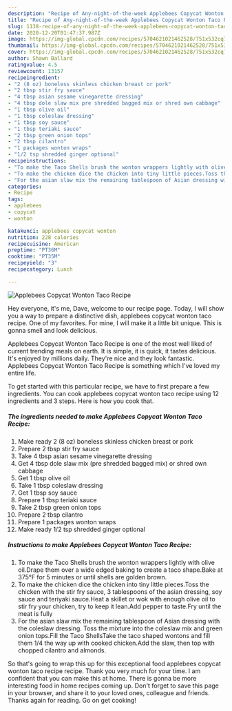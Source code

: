 ```yaml
---
description: "Recipe of Any-night-of-the-week Applebees Copycat Wonton Taco Recipe"
title: "Recipe of Any-night-of-the-week Applebees Copycat Wonton Taco Recipe"
slug: 1138-recipe-of-any-night-of-the-week-applebees-copycat-wonton-taco-recipe
date: 2020-12-20T01:47:37.987Z
image: https://img-global.cpcdn.com/recipes/5704621021462528/751x532cq70/applebees-copycat-wonton-taco-recipe-recipe-main-photo.jpg
thumbnail: https://img-global.cpcdn.com/recipes/5704621021462528/751x532cq70/applebees-copycat-wonton-taco-recipe-recipe-main-photo.jpg
cover: https://img-global.cpcdn.com/recipes/5704621021462528/751x532cq70/applebees-copycat-wonton-taco-recipe-recipe-main-photo.jpg
author: Shawn Ballard
ratingvalue: 4.5
reviewcount: 13157
recipeingredient:
- "2 (8 oz) boneless skinless chicken breast or pork"
- "2 tbsp stir fry sauce"
- "4 tbsp asian sesame vinegarette dressing"
- "4 tbsp dole slaw mix pre shredded bagged mix or shred own cabbage"
- "1 tbsp olive oil"
- "1 tbsp coleslaw dressing"
- "1 tbsp soy sauce"
- "1 tbsp teriaki sauce"
- "2 tbsp green onion tops"
- "2 tbsp cilantro"
- "1 packages wonton wraps"
- "1/2 tsp shredded ginger optional"
recipeinstructions:
- "To make the Taco Shells brush the wonton wrappers lightly with olive oil.Drape them over a wide edged baking to create a taco shape.Bake at 375°F for 5 minutes or until shells are golden brown."
- "To make the chicken dice the chicken into tiny little pieces.Toss the chicken with the stir fry sauce, 3 tablespoons of the asian dressing, soy sauce and teriyaki sauce.Heat a skillet or wok with enough olive oil to stir fry your chicken, try to keep it lean.Add pepper to taste.Fry until the meat is fully"
- "For the asian slaw mix the remaining tablespoon of Asian dressing with the coleslaw dressing. Toss the mixture into the coleslaw mix and green onion tops.Fill the Taco ShellsTake the taco shaped wontons and fill them 1/4 the way up with cooked chicken.Add the slaw, then top with chopped cilantro and almonds."
categories:
- Recipe
tags:
- applebees
- copycat
- wonton

katakunci: applebees copycat wonton 
nutrition: 228 calories
recipecuisine: American
preptime: "PT36M"
cooktime: "PT35M"
recipeyield: "3"
recipecategory: Lunch

---
```



![Applebees Copycat Wonton Taco Recipe](https://img-global.cpcdn.com/recipes/5704621021462528/751x532cq70/applebees-copycat-wonton-taco-recipe-recipe-main-photo.jpg)

Hey everyone, it's me, Dave, welcome to our recipe page. Today, I will show you a way to prepare a distinctive dish, applebees copycat wonton taco recipe. One of my favorites. For mine, I will make it a little bit unique. This is gonna smell and look delicious.



Applebees Copycat Wonton Taco Recipe is one of the most well liked of current trending meals on earth. It is simple, it is quick, it tastes delicious. It's enjoyed by millions daily. They're nice and they look fantastic. Applebees Copycat Wonton Taco Recipe is something which I've loved my entire life.


To get started with this particular recipe, we have to first prepare a few ingredients. You can cook applebees copycat wonton taco recipe using 12 ingredients and 3 steps. Here is how you cook that.

<!--inarticleads1-->

##### The ingredients needed to make Applebees Copycat Wonton Taco Recipe:

1. Make ready 2 (8 oz) boneless skinless chicken breast or pork
1. Prepare 2 tbsp stir fry sauce
1. Take 4 tbsp asian sesame vinegarette dressing
1. Get 4 tbsp dole slaw mix (pre shredded bagged mix) or shred own cabbage
1. Get 1 tbsp olive oil
1. Take 1 tbsp coleslaw dressing
1. Get 1 tbsp soy sauce
1. Prepare 1 tbsp teriaki sauce
1. Take 2 tbsp green onion tops
1. Prepare 2 tbsp cilantro
1. Prepare 1 packages wonton wraps
1. Make ready 1/2 tsp shredded ginger optional




<!--inarticleads2-->

##### Instructions to make Applebees Copycat Wonton Taco Recipe:

1. To make the Taco Shells brush the wonton wrappers lightly with olive oil.Drape them over a wide edged baking to create a taco shape.Bake at 375°F for 5 minutes or until shells are golden brown.
1. To make the chicken dice the chicken into tiny little pieces.Toss the chicken with the stir fry sauce, 3 tablespoons of the asian dressing, soy sauce and teriyaki sauce.Heat a skillet or wok with enough olive oil to stir fry your chicken, try to keep it lean.Add pepper to taste.Fry until the meat is fully
1. For the asian slaw mix the remaining tablespoon of Asian dressing with the coleslaw dressing. Toss the mixture into the coleslaw mix and green onion tops.Fill the Taco ShellsTake the taco shaped wontons and fill them 1/4 the way up with cooked chicken.Add the slaw, then top with chopped cilantro and almonds.




So that's going to wrap this up for this exceptional food applebees copycat wonton taco recipe recipe. Thank you very much for your time. I am confident that you can make this at home. There is gonna be more interesting food in home recipes coming up. Don't forget to save this page in your browser, and share it to your loved ones, colleague and friends. Thanks again for reading. Go on get cooking!
